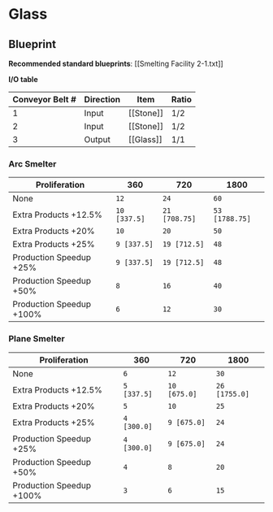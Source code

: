 # Glass

## Blueprint

**Recommended standard blueprints**: [[Smelting Facility 2-1.txt]]

**I/O table**

| Conveyor Belt # | Direction | Item      | Ratio |
| --------------- | --------- | --------- | ----- |
| 1               | Input     | [[Stone]] | 1/2   |
| 2               | Input     | [[Stone]] | 1/2   |
| 3               | Output    | [[Glass]] | 1/1   |

### Arc Smelter

| Proliferation            | 360          | 720           | 1800           |
| ------------------------ | ------------ | ------------- | -------------- |
| None                     | `12`         | `24`          | `60`           |
| Extra Products +12.5%    | `10 [337.5]` | `21 [708.75]` | `53 [1788.75]` |
| Extra Products +20%      | `10`         | `20`          | `50`           |
| Extra Products +25%      | `9 [337.5]`  | `19 [712.5]`  | `48`           |
| Production Speedup +25%  | `9 [337.5]`  | `19 [712.5]`  | `48`           |
| Production Speedup +50%  | `8`          | `16`          | `40`           |
| Production Speedup +100% | `6`          | `12`          | `30`           |

### Plane Smelter

| Proliferation            | 360         | 720          | 1800          |
| ------------------------ | ----------- | ------------ | ------------- |
| None                     | `6`         | `12`         | `30`          |
| Extra Products +12.5%    | `5 [337.5]` | `10 [675.0]` | `26 [1755.0]` |
| Extra Products +20%      | `5`         | `10`         | `25`          |
| Extra Products +25%      | `4 [300.0]` | `9 [675.0]`  | `24`          |
| Production Speedup +25%  | `4 [300.0]` | `9 [675.0]`  | `24`          |
| Production Speedup +50%  | `4`         | `8`          | `20`          |
| Production Speedup +100% | `3`         | `6`          | `15`          |
